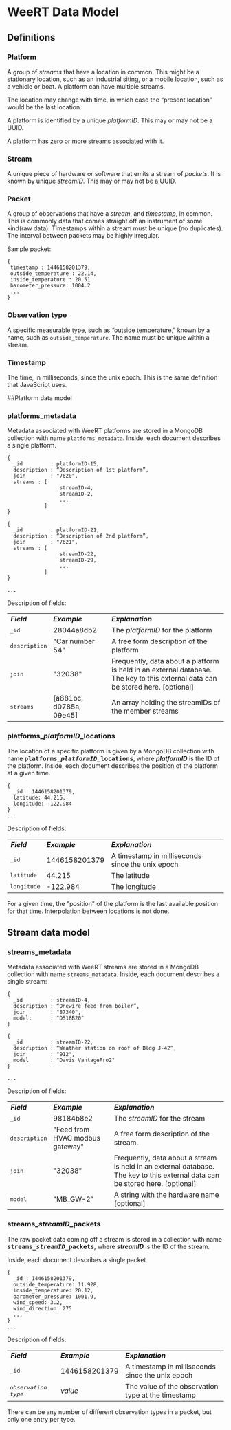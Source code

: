 # WeeRT Data Model
## Definitions
### Platform
A group of *streams* that have a location in common. This might be a stationary location, such 
as an industrial siting, or a mobile location, such as a vehicle or boat. A platform can have multiple streams.

The location may change with time, in which case the “present location” would be the last location.

A platform is identified by a unique *platformID*. This may or may not be a UUID.

A platform has zero or more streams associated with it.

### Stream
A unique piece of hardware or software that emits a stream of *packets*. 
It is known by unique *streamID*. This may or may not be a UUID.
 
### Packet
A group of observations that have a *stream*, and *timestamp*, in common. 
This is commonly data that comes straight off an instrument of some kind(raw data). 
Timestamps within a stream must be unique (no duplicates).
The interval between packets may be highly irregular.

Sample packet:

    {
     timestamp : 1446158201379,
     outside_temperature : 22.14,
     inside_temperature : 20.51
     barometer_pressure: 1004.2
     ...
    }

### Observation type
A specific measurable type, such as “outside temperature,” known by a name, such as `outside_temperature`. 
The name must be unique within a stream. 

### Timestamp
The time, in milliseconds, since the unix epoch. This is the same definition that JavaScript uses. 


##Platform data model

### platforms_metadata

Metadata associated with WeeRT platforms are stored in a MongoDB collection with name `platforms_metadata`. 
Inside, each document describes a single platform.

    {
      _id         : platformID-15,
      description : “Description of 1st platform”,
      join        : "7620",
      streams : [
                     streamID-4, 
                     streamID-2,
                     ...
                ]
    }
    
    {
      _id         : platformID-21,
      description : “Description of 2nd platform”,
      join        : "7621",
      streams : [
                     streamID-22, 
                     streamID-29,
                     ...
                ]
    }

    ...
    
Description of fields:
<table>
  <tr style="font-style:italic; font-weight:bold">
    <td>Field</td><td>Example</td><td>Explanation</td>
  <tr>
    <td style="font-family:monospace">_id</td><td>28044a8db2</td><td>The <i>platformID</i> for the platform</td>
  </tr>
  <tr>
    <td style="font-family:monospace">description</td><td>"Car number 54"</td><td>A free form description of the platform</td>
  </tr>
  <tr>
    <td style="font-family:monospace">join</td><td>"32038"</td><td>Frequently, data about a platform is held in
     an external database. The key to this external data can be stored here. [optional]</td>
  </tr>
  <tr>
    <td style="font-family:monospace">streams</td><td>[a881bc, d0785a, 09e45]</td><td>An array holding 
    the streamIDs of the member streams</td>
  </tr>
</table>

### platforms_<i>platformID</i>_locations

The location of a specific platform is given by a MongoDB collection with 
name <span style="font-family:monospace; font-weight:bold">platforms_<i>platformID</i>_locations</span>, where
<i><b>platformID</b></i> is the ID of the platform. Inside, each document describes the position of the
platform at a given time.

    {
      _id : 1446158201379,
      latitude: 44.215,
      longitude: -122.984
    }
    ...

Description of fields:
<table>
  <tr style="font-style:italic; font-weight:bold">
    <td>Field</td><td>Example</td><td>Explanation</td>
  <tr>
    <td style="font-family:monospace">_id</td><td>1446158201379</td><td>A timestamp in milliseconds since the unix epoch</td>
  </tr>
  <tr>
    <td style="font-family:monospace">latitude</td><td>44.215</td><td>The latitude</td>
  </tr>
  <tr>
    <td style="font-family:monospace">longitude</td><td>-122.984</td><td>The longitude</td>
  </tr>
</table>

For a given time, the "position" of the platform is the last available position for that time. Interpolation between
locations is not done.

## Stream data model

### streams_metadata

Metadata associated with WeeRT streams are stored in a MongoDB collection with name `streams_metadata`. 
Inside, each document describes a single stream:

    {
      _id         : streamID-4,
      description : “Onewire feed from boiler”,
      join        : "87340",
      model:      : "DS18B20"
    }
    
    {
      _id         : streamID-22,
      description : “Weather station on roof of Bldg J-42”,
      join        : "912",
      model       : "Davis VantagePro2"
    }

    ...
    
Description of fields:
<table>
  <tr style="font-style:italic; font-weight:bold">
    <td>Field</td><td>Example</td><td>Explanation</td>
  <tr>
    <td style="font-family:monospace">_id</td><td>98184b8e2</td><td>The <i>streamID</i> for the stream</td>
  </tr>
  <tr>
    <td style="font-family:monospace">description</td><td>"Feed from HVAC modbus gateway"</td><td>A free form description of the stream.</td>
  </tr>
  <tr>
    <td style="font-family:monospace">join</td><td>"32038"</td><td>Frequently, data about a stream is held in
     an external database. The key to this external data can be stored here. [optional]</td>
  </tr>
  <tr>
    <td style="font-family:monospace">model</td><td>"MB_GW-2"</td><td>A string with the hardware name [optional]</td>
  </tr>
</table>

### streams_<i>streamID</i>_packets

The raw packet data coming off a stream is stored in a collection with name
<span style="font-family:monospace; font-weight:bold">streams_<i>streamID</i>_packets</span>, where
<i><b>streamID</b></i> is the ID of the stream. 

Inside, each document describes a single packet

    {
      _id : 1446158201379,
      outside_temperature: 11.928,
      inside_temperature: 20.12,
      barometer_pressure: 1001.9,
      wind_speed: 3.2,
      wind_direction: 275
      ...
    }
    ...

Description of fields:
<table>
  <tr style="font-style:italic; font-weight:bold">
    <td>Field</td><td>Example</td><td>Explanation</td>
  <tr>
    <td style="font-family:monospace">_id</td><td>1446158201379</td><td>A timestamp in milliseconds since the unix epoch</td>
  </tr>
  <tr>
    <td style="font-family:monospace"><i>observation type</i></td><td><i>value</i></td><td>The value of the observation type at the timestamp</td>
  </tr>
</table>

There can be any number of different observation types in a packet, but only one entry per type. 